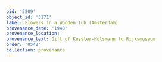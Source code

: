 ```yaml
---
pid: '5209'
object_id: '3171'
label: Flowers in a Wooden Tub (Amsterdam)
provenance_date: '1940'
provenance_location:
provenance_text: Gift of Kessler-Hülsmann to Rijksmuseum
order: '0542'
collection: provenance
---
```

